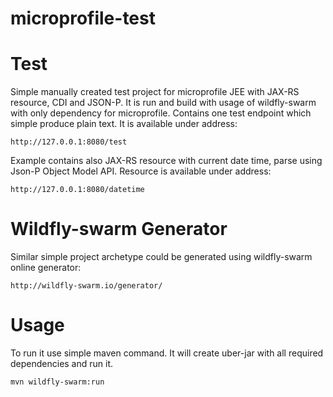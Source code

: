microprofile-test
=================

# Test

Simple manually created test project for microprofile JEE with JAX-RS resource, CDI and JSON-P. It is run and build with usage of wildfly-swarm with only dependency for microprofile.  Contains one test endpoint which simple produce plain text. It is available under address:


	http://127.0.0.1:8080/test



Example contains also JAX-RS resource with current date time, parse using Json-P Object Model API. Resource is available under address:


	http://127.0.0.1:8080/datetime



# Wildfly-swarm Generator

Similar simple project archetype could be generated using wildfly-swarm online generator:

	http://wildfly-swarm.io/generator/


# Usage
To run it use simple maven command. It will create uber-jar with all required dependencies and run it. 


	mvn wildfly-swarm:run

